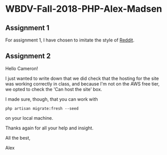 # WBDV-Fall-2018-PHP-Alex-Madsen

## Assignment 1 

For assignment 1, I have chosen to imitate the style of [Reddit](www.reddit.com).

## Assignment 2 

Hello Cameron! 

I just wanted to write down that we did check that the hosting for the site was working correctly 
in class, and because I'm not on the AWS free tier, we opted to check the 'Can host the site' box. 

I made sure, though, that you can work with 

```
php artisan migrate:fresh --seed 
```

on your local machine. 

Thanks again for all your help and insight. 

All the best, 

Alex 
